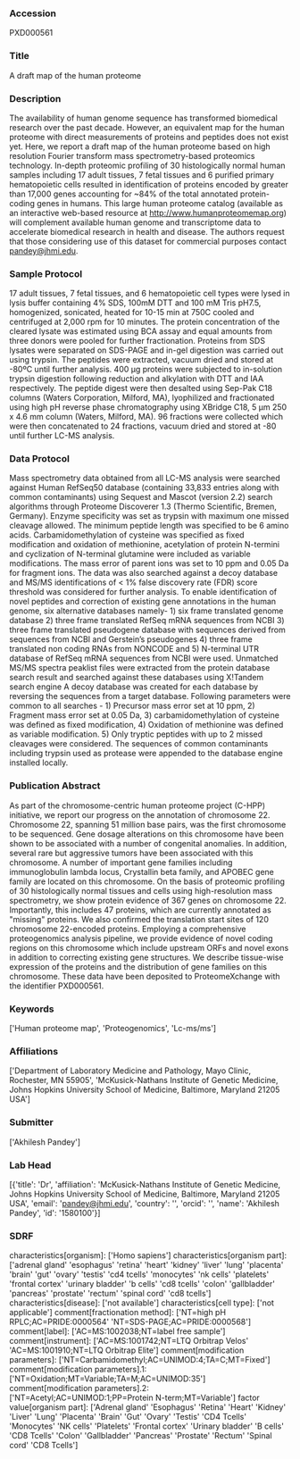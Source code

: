 ### Accession
PXD000561

### Title
A draft map of the human proteome

### Description
The availability of human genome sequence has transformed biomedical research over the past decade. However, an equivalent map for the human proteome with direct measurements of proteins and peptides does not exist yet. Here, we report a draft map of the human proteome based on high resolution Fourier transform mass spectrometry-based proteomics technology. In-depth proteomic profiling of 30 histologically normal human samples including 17 adult tissues, 7 fetal tissues and 6 purified primary hematopoietic cells resulted in identification of proteins encoded by greater than 17,000 genes accounting for ~84% of the total annotated protein-coding genes in humans. This large human proteome catalog (available as an interactive web-based resource at http://www.humanproteomemap.org) will complement available human genome and transcriptome data to accelerate biomedical research in health and disease. The authors request that those considering use of this dataset for commercial purposes contact pandey@jhmi.edu.

### Sample Protocol
17 adult tissues, 7 fetal tissues, and 6 hematopoietic cell types were lysed in lysis buffer containing 4% SDS, 100mM DTT and 100 mM Tris pH7.5, homogenized, sonicated, heated for 10-15 min at 750C cooled and centrifuged at 2,000 rpm for 10 minutes. The protein concentration of the cleared lysate was estimated using BCA assay and equal amounts from three donors were pooled for further fractionation. Proteins from SDS lysates were separated on SDS-PAGE and in-gel digestion was carried out using trypsin. The peptides were extracted, vacuum dried and stored at -80ºC until further analysis. 400 µg proteins were subjected to in-solution trypsin digestion following reduction and alkylation with DTT and IAA respectively. The peptide digest were then desalted using Sep-Pak C18 columns (Waters Corporation, Milford, MA), lyophilized and fractionated using high pH reverse phase chromatography using XBridge C18, 5 µm 250 x 4.6 mm column (Waters, Milford, MA). 96 fractions were collected which were then concatenated to 24 fractions, vacuum dried and stored at -80 until further LC-MS analysis.

### Data Protocol
Mass spectrometry data obtained from all LC-MS analysis were searched against Human RefSeq50 database (containing 33,833 entries along with common contaminants) using Sequest and Mascot (version 2.2) search algorithms through Proteome Discoverer 1.3 (Thermo Scientific, Bremen, Germany). Enzyme specificity was set as trypsin with maximum one missed cleavage allowed. The minimum peptide length was specified to be 6 amino acids. Carbamidomethylation of cysteine was specified as fixed modification and oxidation of methionine, acetylation of protein N-termini and cyclization of N-terminal glutamine were included as variable modifications. The mass error of parent ions was set to 10 ppm and 0.05 Da for fragment ions. The data was also searched against a decoy database and MS/MS identifications of < 1% false discovery rate (FDR) score threshold was considered for further analysis. To enable identification of novel peptides and correction of existing gene annotations in the human genome, six alternative databases namely- 1) six frame translated genome database 2) three frame translated RefSeq mRNA sequences from NCBI 3) three frame translated pseudogene database with sequences derived from sequences from NCBI and Gerstein’s pseudogenes 4) three frame translated non coding RNAs from NONCODE and 5) N-terminal UTR database of RefSeq mRNA sequences from NCBI were used. Unmatched MS/MS spectra peaklist files were extracted from the protein database search result and searched against these databases using X!Tandem search engine A decoy database was created for each database by reversing the sequences from a target database. Following parameters were common to all searches - 1) Precursor mass error set at 10 ppm, 2) Fragment mass error set at 0.05 Da, 3) carbamidomethylation of cysteine was defined as fixed modification, 4) Oxidation of methionine was defined as variable modification. 5) Only tryptic peptides with up to 2 missed cleavages were considered. The sequences of common contaminants including trypsin used as protease were appended to the database engine installed locally.

### Publication Abstract
As part of the chromosome-centric human proteome project (C-HPP) initiative, we report our progress on the annotation of chromosome 22. Chromosome 22, spanning 51 million base pairs, was the first chromosome to be sequenced. Gene dosage alterations on this chromosome have been shown to be associated with a number of congenital anomalies. In addition, several rare but aggressive tumors have been associated with this chromosome. A number of important gene families including immunoglobulin lambda locus, Crystallin beta family, and APOBEC gene family are located on this chromosome. On the basis of proteomic profiling of 30 histologically normal tissues and cells using high-resolution mass spectrometry, we show protein evidence of 367 genes on chromosome 22. Importantly, this includes 47 proteins, which are currently annotated as "missing" proteins. We also confirmed the translation start sites of 120 chromosome 22-encoded proteins. Employing a comprehensive proteogenomics analysis pipeline, we provide evidence of novel coding regions on this chromosome which include upstream ORFs and novel exons in addition to correcting existing gene structures. We describe tissue-wise expression of the proteins and the distribution of gene families on this chromosome. These data have been deposited to ProteomeXchange with the identifier PXD000561.

### Keywords
['Human proteome map', 'Proteogenomics', 'Lc-ms/ms']

### Affiliations
['Department of Laboratory Medicine and Pathology, Mayo Clinic, Rochester, MN 55905', 'McKusick-Nathans Institute of Genetic Medicine, Johns Hopkins University School of Medicine, Baltimore, Maryland 21205 USA']

### Submitter
['Akhilesh Pandey']

### Lab Head
[{'title': 'Dr', 'affiliation': 'McKusick-Nathans Institute of Genetic Medicine, Johns Hopkins University School of Medicine, Baltimore, Maryland 21205 USA', 'email': 'pandey@jhmi.edu', 'country': '', 'orcid': '', 'name': 'Akhilesh Pandey', 'id': '1580100'}]

### SDRF
characteristics[organism]: ['Homo sapiens']
characteristics[organism part]: ['adrenal gland' 'esophagus' 'retina' 'heart' 'kidney' 'liver' 'lung'
 'placenta' 'brain' 'gut' 'ovary' 'testis' 'cd4 tcells' 'monocytes'
 'nk cells' 'platelets' 'frontal cortex' 'urinary bladder' 'b cells'
 'cd8  tcells' 'colon' 'gallbladder' 'pancreas' 'prostate' 'rectum'
 'spinal cord' 'cd8 tcells']
characteristics[disease]: ['not available']
characteristics[cell type]: ['not applicable']
comment[fractionation method]: ['NT=high pH RPLC;AC=PRIDE:0000564' 'NT=SDS-PAGE;AC=PRIDE:0000568']
comment[label]: ['AC=MS:1002038;NT=label free sample']
comment[instrument]: ['AC=MS:1001742;NT=LTQ Orbitrap Velos'
 'AC=MS:1001910;NT=LTQ Orbitrap Elite']
comment[modification parameters]: ['NT=Carbamidomethyl;AC=UNIMOD:4;TA=C;MT=Fixed']
comment[modification parameters].1: ['NT=Oxidation;MT=Variable;TA=M;AC=UNIMOD:35']
comment[modification parameters].2: ['NT=Acetyl;AC=UNIMOD:1;PP=Protein N-term;MT=Variable']
factor value[organism part]: ['Adrenal gland' 'Esophagus' 'Retina' 'Heart' 'Kidney' 'Liver' 'Lung'
 'Placenta' 'Brain' 'Gut' 'Ovary' 'Testis' 'CD4 Tcells' 'Monocytes'
 'NK cells' 'Platelets' 'Frontal cortex' 'Urinary bladder' 'B cells'
 'CD8  Tcells' 'Colon' 'Gallbladder' 'Pancreas' 'Prostate' 'Rectum'
 'Spinal cord' 'CD8 Tcells']

